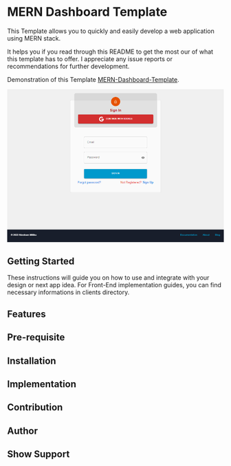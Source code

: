 # MERN Dashboard Template
This Template allows you to quickly and easily develop a web application using MERN stack.

It helps you if you read through this README to get the most our of what this template has to offer. I appreciate any issue reports or recommendations for further development.

Demonstration of this Template [MERN-Dashboard-Template](https://mern-dash.abraham-mitiku.com/).

![Sample Images](https://github.com/abriilo/MERN-Dashboard-Template/blob/main/repo-images/signin.png?raw=true)

## Getting Started
These instructions will guide you on how to use and integrate with your design or next app idea. For Front-End implementation guides, you can find necessary informations in clients directory.

## Features
[^1]: User account signup & sign in with Google oAuth and Local Account.
[^2]: New Account verification via email address. SendGrid API for mailing.
[^3]: Reset Password verification via email address. SendGrid API for mailing.
[^4]: Profile Management, picture upload, ... (CRUD operations).
[^5]: Routes Authentications,
[^6]: REST API (passport, jsonwebtoken) for security.
[^7]: Scheduling Job tasks.

## Pre-requisite

## Installation

## Implementation

## Contribution

## Author

## Show Support